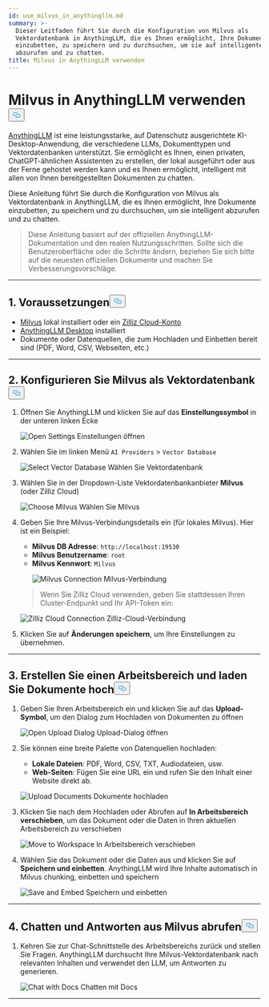 ```yaml
---
id: use_milvus_in_anythingllm.md
summary: >-
  Dieser Leitfaden führt Sie durch die Konfiguration von Milvus als
  Vektordatenbank in AnythingLLM, die es Ihnen ermöglicht, Ihre Dokumente
  einzubetten, zu speichern und zu durchsuchen, um sie auf intelligente Weise
  abzurufen und zu chatten.
title: Milvus in AnythingLLM verwenden
---
```

<h1 id="Use-Milvus-in-AnythingLLM" class="common-anchor-header">Milvus in AnythingLLM verwenden<button data-href="#Use-Milvus-in-AnythingLLM" class="anchor-icon" translate="no">
      <svg translate="no"
        aria-hidden="true"
        focusable="false"
        height="20"
        version="1.1"
        viewBox="0 0 16 16"
        width="16"
      >
        <path
          fill="#0092E4"
          fill-rule="evenodd"
          d="M4 9h1v1H4c-1.5 0-3-1.69-3-3.5S2.55 3 4 3h4c1.45 0 3 1.69 3 3.5 0 1.41-.91 2.72-2 3.25V8.59c.58-.45 1-1.27 1-2.09C10 5.22 8.98 4 8 4H4c-.98 0-2 1.22-2 2.5S3 9 4 9zm9-3h-1v1h1c1 0 2 1.22 2 2.5S13.98 12 13 12H9c-.98 0-2-1.22-2-2.5 0-.83.42-1.64 1-2.09V6.25c-1.09.53-2 1.84-2 3.25C6 11.31 7.55 13 9 13h4c1.45 0 3-1.69 3-3.5S14.5 6 13 6z"
        ></path>
      </svg>
    </button></h1><p><a href="https://anythingllm.com/">AnythingLLM</a> ist eine leistungsstarke, auf Datenschutz ausgerichtete KI-Desktop-Anwendung, die verschiedene LLMs, Dokumenttypen und Vektordatenbanken unterstützt. Sie ermöglicht es Ihnen, einen privaten, ChatGPT-ähnlichen Assistenten zu erstellen, der lokal ausgeführt oder aus der Ferne gehostet werden kann und es Ihnen ermöglicht, intelligent mit allen von Ihnen bereitgestellten Dokumenten zu chatten.</p>
<p>Diese Anleitung führt Sie durch die Konfiguration von Milvus als Vektordatenbank in AnythingLLM, die es Ihnen ermöglicht, Ihre Dokumente einzubetten, zu speichern und zu durchsuchen, um sie intelligent abzurufen und zu chatten.</p>
<blockquote>
<p>Diese Anleitung basiert auf der offiziellen AnythingLLM-Dokumentation und den realen Nutzungsschritten. Sollte sich die Benutzeroberfläche oder die Schritte ändern, beziehen Sie sich bitte auf die neuesten offiziellen Dokumente und machen Sie Verbesserungsvorschläge.</p>
</blockquote>
<hr>
<h2 id="1-Prerequisites" class="common-anchor-header">1. Voraussetzungen<button data-href="#1-Prerequisites" class="anchor-icon" translate="no">
      <svg translate="no"
        aria-hidden="true"
        focusable="false"
        height="20"
        version="1.1"
        viewBox="0 0 16 16"
        width="16"
      >
        <path
          fill="#0092E4"
          fill-rule="evenodd"
          d="M4 9h1v1H4c-1.5 0-3-1.69-3-3.5S2.55 3 4 3h4c1.45 0 3 1.69 3 3.5 0 1.41-.91 2.72-2 3.25V8.59c.58-.45 1-1.27 1-2.09C10 5.22 8.98 4 8 4H4c-.98 0-2 1.22-2 2.5S3 9 4 9zm9-3h-1v1h1c1 0 2 1.22 2 2.5S13.98 12 13 12H9c-.98 0-2-1.22-2-2.5 0-.83.42-1.64 1-2.09V6.25c-1.09.53-2 1.84-2 3.25C6 11.31 7.55 13 9 13h4c1.45 0 3-1.69 3-3.5S14.5 6 13 6z"
        ></path>
      </svg>
    </button></h2><ul>
<li><a href="https://milvus.io/docs/install-overview.md">Milvus</a> lokal installiert oder ein <a href="https://zilliz.com/cloud">Zilliz Cloud-Konto</a> </li>
<li><a href="https://anythingllm.com/desktop">AnythingLLM Desktop</a> installiert</li>
<li>Dokumente oder Datenquellen, die zum Hochladen und Einbetten bereit sind (PDF, Word, CSV, Webseiten, etc.)</li>
</ul>
<hr>
<h2 id="2-Configure-Milvus-as-the-Vector-Database" class="common-anchor-header">2. Konfigurieren Sie Milvus als Vektordatenbank<button data-href="#2-Configure-Milvus-as-the-Vector-Database" class="anchor-icon" translate="no">
      <svg translate="no"
        aria-hidden="true"
        focusable="false"
        height="20"
        version="1.1"
        viewBox="0 0 16 16"
        width="16"
      >
        <path
          fill="#0092E4"
          fill-rule="evenodd"
          d="M4 9h1v1H4c-1.5 0-3-1.69-3-3.5S2.55 3 4 3h4c1.45 0 3 1.69 3 3.5 0 1.41-.91 2.72-2 3.25V8.59c.58-.45 1-1.27 1-2.09C10 5.22 8.98 4 8 4H4c-.98 0-2 1.22-2 2.5S3 9 4 9zm9-3h-1v1h1c1 0 2 1.22 2 2.5S13.98 12 13 12H9c-.98 0-2-1.22-2-2.5 0-.83.42-1.64 1-2.09V6.25c-1.09.53-2 1.84-2 3.25C6 11.31 7.55 13 9 13h4c1.45 0 3-1.69 3-3.5S14.5 6 13 6z"
        ></path>
      </svg>
    </button></h2><ol>
<li>Öffnen Sie AnythingLLM und klicken Sie auf das <strong>Einstellungssymbol</strong> in der unteren linken Ecke<br>

  
   <span class="img-wrapper"> <img translate="no" src="/docs/v2.5.x/assets/anythingllm_dashboard.png" alt="Open Settings" class="doc-image" id="open-settings" />
   </span> <span class="img-wrapper"> <span>Einstellungen öffnen</span> </span></li>
</ol>
<ol start="2">
<li><p>Wählen Sie im linken Menü <code translate="no">AI Providers</code> &gt; <code translate="no">Vector Database</code> <br>

  
   <span class="img-wrapper"> <img translate="no" src="/docs/v2.5.x/assets/anythingllm_config.png" alt="Select Vector Database" class="doc-image" id="select-vector-database" />
   </span> <span class="img-wrapper"> <span>Wählen Sie Vektordatenbank</span> </span></p></li>
<li><p>Wählen Sie in der Dropdown-Liste Vektordatenbankanbieter <strong>Milvus</strong> (oder Zilliz Cloud)<br>

  
   <span class="img-wrapper"> <img translate="no" src="/docs/v2.5.x/assets/anythingllm_vectordb.png" alt="Choose Milvus" class="doc-image" id="choose-milvus" />
   </span> <span class="img-wrapper"> <span>Wählen Sie Milvus</span> </span></p></li>
<li><p>Geben Sie Ihre Milvus-Verbindungsdetails ein (für lokales Milvus). Hier ist ein Beispiel:</p>
<ul>
<li><strong>Milvus DB Adresse</strong>: <code translate="no">http://localhost:19530</code></li>
<li><strong>Milvus Benutzername</strong>: <code translate="no">root</code></li>
<li><strong>Milvus Kennwort</strong>: <code translate="no">Milvus</code>

  
   <span class="img-wrapper"> <img translate="no" src="/docs/v2.5.x/assets/anythingllm_milvus.png" alt="Milvus Connection" class="doc-image" id="milvus-connection" />
   </span> <span class="img-wrapper"> <span>Milvus-Verbindung</span> </span></li>
</ul>
<blockquote>
<p>Wenn Sie Zilliz Cloud verwenden, geben Sie stattdessen Ihren Cluster-Endpunkt und Ihr API-Token ein:</p>
</blockquote>
<p>
  
   <span class="img-wrapper"> <img translate="no" src="/docs/v2.5.x/assets/anythingllm_zilliz_cloud.png" alt="Zilliz Cloud Connection" class="doc-image" id="zilliz-cloud-connection" />
   </span> <span class="img-wrapper"> <span>Zilliz-Cloud-Verbindung</span> </span></p></li>
<li><p>Klicken Sie auf <strong>Änderungen speichern</strong>, um Ihre Einstellungen zu übernehmen.</p></li>
</ol>
<hr>
<h2 id="3-Create-a-Workspace-and-Upload-Documents" class="common-anchor-header">3. Erstellen Sie einen Arbeitsbereich und laden Sie Dokumente hoch<button data-href="#3-Create-a-Workspace-and-Upload-Documents" class="anchor-icon" translate="no">
      <svg translate="no"
        aria-hidden="true"
        focusable="false"
        height="20"
        version="1.1"
        viewBox="0 0 16 16"
        width="16"
      >
        <path
          fill="#0092E4"
          fill-rule="evenodd"
          d="M4 9h1v1H4c-1.5 0-3-1.69-3-3.5S2.55 3 4 3h4c1.45 0 3 1.69 3 3.5 0 1.41-.91 2.72-2 3.25V8.59c.58-.45 1-1.27 1-2.09C10 5.22 8.98 4 8 4H4c-.98 0-2 1.22-2 2.5S3 9 4 9zm9-3h-1v1h1c1 0 2 1.22 2 2.5S13.98 12 13 12H9c-.98 0-2-1.22-2-2.5 0-.83.42-1.64 1-2.09V6.25c-1.09.53-2 1.84-2 3.25C6 11.31 7.55 13 9 13h4c1.45 0 3-1.69 3-3.5S14.5 6 13 6z"
        ></path>
      </svg>
    </button></h2><ol>
<li><p>Geben Sie Ihren Arbeitsbereich ein und klicken Sie auf das <strong>Upload-Symbol</strong>, um den Dialog zum Hochladen von Dokumenten zu öffnen<br>

  
   <span class="img-wrapper"> <img translate="no" src="/docs/v2.5.x/assets/anythingllm_upload_file.png" alt="Open Upload Dialog" class="doc-image" id="open-upload-dialog" />
   </span> <span class="img-wrapper"> <span>Upload-Dialog öffnen</span> </span></p></li>
<li><p>Sie können eine breite Palette von Datenquellen hochladen:</p>
<ul>
<li><strong>Lokale Dateien</strong>: PDF, Word, CSV, TXT, Audiodateien, usw.</li>
<li><strong>Web-Seiten</strong>: Fügen Sie eine URL ein und rufen Sie den Inhalt einer Website direkt ab.</li>
</ul>
<p>
  
   <span class="img-wrapper"> <img translate="no" src="/docs/v2.5.x/assets/anythingllm_upload_interface.png" alt="Upload Documents" class="doc-image" id="upload-documents" />
   </span> <span class="img-wrapper"> <span>Dokumente hochladen</span> </span></p></li>
<li><p>Klicken Sie nach dem Hochladen oder Abrufen auf <strong>In Arbeitsbereich verschieben</strong>, um das Dokument oder die Daten in Ihren aktuellen Arbeitsbereich zu verschieben<br>

  
   <span class="img-wrapper"> <img translate="no" src="/docs/v2.5.x/assets/anythingllm_move_to_workspace.png" alt="Move to Workspace" class="doc-image" id="move-to-workspace" />
   </span> <span class="img-wrapper"> <span>In Arbeitsbereich verschieben</span> </span></p></li>
<li><p>Wählen Sie das Dokument oder die Daten aus und klicken Sie auf <strong>Speichern und einbetten</strong>. AnythingLLM wird Ihre Inhalte automatisch in Milvus chunking, einbetten und speichern<br>

  
   <span class="img-wrapper"> <img translate="no" src="/docs/v2.5.x/assets/anythingllm_save_and_embed.png" alt="Save and Embed" class="doc-image" id="save-and-embed" />
   </span> <span class="img-wrapper"> <span>Speichern und einbetten</span> </span></p></li>
</ol>
<hr>
<h2 id="4-Chat-and-Retrieve-Answers-from-Milvus" class="common-anchor-header">4. Chatten und Antworten aus Milvus abrufen<button data-href="#4-Chat-and-Retrieve-Answers-from-Milvus" class="anchor-icon" translate="no">
      <svg translate="no"
        aria-hidden="true"
        focusable="false"
        height="20"
        version="1.1"
        viewBox="0 0 16 16"
        width="16"
      >
        <path
          fill="#0092E4"
          fill-rule="evenodd"
          d="M4 9h1v1H4c-1.5 0-3-1.69-3-3.5S2.55 3 4 3h4c1.45 0 3 1.69 3 3.5 0 1.41-.91 2.72-2 3.25V8.59c.58-.45 1-1.27 1-2.09C10 5.22 8.98 4 8 4H4c-.98 0-2 1.22-2 2.5S3 9 4 9zm9-3h-1v1h1c1 0 2 1.22 2 2.5S13.98 12 13 12H9c-.98 0-2-1.22-2-2.5 0-.83.42-1.64 1-2.09V6.25c-1.09.53-2 1.84-2 3.25C6 11.31 7.55 13 9 13h4c1.45 0 3-1.69 3-3.5S14.5 6 13 6z"
        ></path>
      </svg>
    </button></h2><ol>
<li>Kehren Sie zur Chat-Schnittstelle des Arbeitsbereichs zurück und stellen Sie Fragen. AnythingLLM durchsucht Ihre Milvus-Vektordatenbank nach relevanten Inhalten und verwendet den LLM, um Antworten zu generieren.<br>

  
   <span class="img-wrapper"> <img translate="no" src="/docs/v2.5.x/assets/anythingllm_chat.png" alt="Chat with Docs" class="doc-image" id="chat-with-docs" />
   </span> <span class="img-wrapper"> <span>Chatten mit Docs</span> </span></li>
</ol>
<hr>
